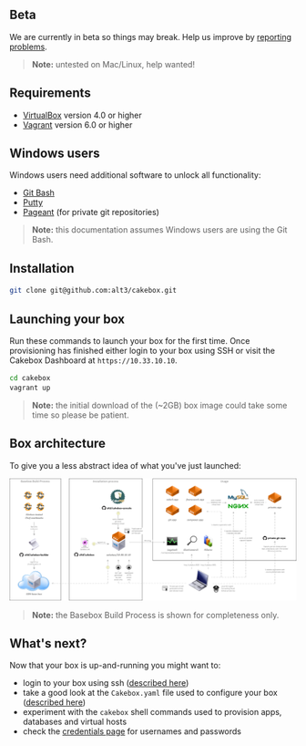 ## Beta

We are currently in beta so things may break. Help us improve by
[reporting problems](https://github.com/alt3/cakebox/issues).

> **Note:** untested on Mac/Linux, help wanted!

## Requirements


+ [VirtualBox](https://www.virtualbox.org/wiki/Downloads) version 4.0 or higher
+ [Vagrant](https://www.vagrantup.com/downloads.htmlhttps://www.virtualbox.org/wiki/Downloads) version 6.0 or higher

## Windows users

Windows users need additional software to unlock all functionality:

+ [Git Bash](http://git-scm.com/downloads)
+ [Putty](http://www.chiark.greenend.org.uk/~sgtatham/putty/download.html)
+ [Pageant](http://www.chiark.greenend.org.uk/~sgtatham/putty/download.html) (for private git repositories)

> **Note:** this documentation assumes Windows users are using the Git Bash.

## Installation

```bash
git clone git@github.com:alt3/cakebox.git
```

## Launching your box

Run these commands to launch your box for the first time. Once provisioning has
finished either login to your box using SSH or visit the Cakebox Dashboard at
``https://10.33.10.10``.

```bash
cd cakebox
vagrant up
```

> **Note:** the initial download of the (~2GB) box image could take some time
> so please be patient.

## Box architecture

To give you a less abstract idea of what you've just launched:

![Cakebox Overview](img/cakebox-overview.png)

> **Note:** the Basebox Build Process is shown for completeness only.

## What's next?

Now that your box is up-and-running you might want to:

+ login to your box using ssh ([described here](configuration/ssh-connections.md))
+ take a good look at the ``Cakebox.yaml`` file used to configure your box
([described here](configuration/cakebox-yml.md))
+ experiment with the ``cakebox`` shell commands used to provision apps, databases and virtual hosts
+ check the [credentials page](additional/credentials.md) for usernames and passwords
